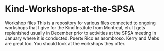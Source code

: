 # Kind-Workshops-at-the-SPSA
Workshop files This is a repository for various files connected to ongoing workshops that I give for the Kind Institute from Montreal, eh. It gets replenished usually in December prior to activities at the SPSA meeting in January where it is conducted. Puerto Rico es asombroso. Kerry and Mebs are great too. You should look at the workshops they offer.

